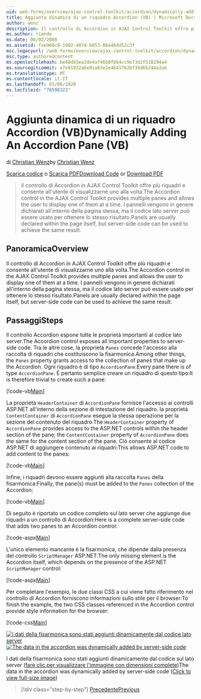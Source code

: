 ```yaml
---
uid: web-forms/overview/ajax-control-toolkit/accordion/dynamically-adding-an-accordion-pane-vb
title: Aggiunta dinamica di un riquadro Accordion (VB) | Microsoft Docs
author: wenz
description: Il controllo di Accordion in AJAX Control Toolkit offre più riquadri e consente all'utente di visualizzarne uno alla volta. I pannelli vengono in genere dichiarati w...
ms.author: riande
ms.date: 06/02/2008
ms.assetid: fae968c9-1902-487d-b053-86a46dd52c3f
msc.legacyurl: /web-forms/overview/ajax-control-toolkit/accordion/dynamically-adding-an-accordion-pane-vb
msc.type: authoredcontent
ms.openlocfilehash: be48db5ea3de4af46b0f864cc9e73d2f518294a4
ms.sourcegitcommit: e7e91932a6e91a63e2e46417626f39d6b244a3ab
ms.translationtype: MT
ms.contentlocale: it-IT
ms.lasthandoff: 03/06/2020
ms.locfileid: "78598322"
---
```

# <a name="dynamically-adding-an-accordion-pane-vb"></a><span data-ttu-id="5bbc7-104">Aggiunta dinamica di un riquadro Accordion (VB)</span><span class="sxs-lookup"><span data-stu-id="5bbc7-104">Dynamically Adding An Accordion Pane (VB)</span></span>

<span data-ttu-id="5bbc7-105">di [Christian Wenz](https://github.com/wenz)</span><span class="sxs-lookup"><span data-stu-id="5bbc7-105">by [Christian Wenz](https://github.com/wenz)</span></span>

<span data-ttu-id="5bbc7-106">[Scarica codice](https://download.microsoft.com/download/5/6/d/56d50cef-2011-4c8f-9891-7edc6dc57df9/Accordion2.vb.zip) o [Scarica PDF](https://download.microsoft.com/download/6/7/1/6718d452-ff89-4d3f-a90e-c74ec2d636a3/accordion2VB.pdf)</span><span class="sxs-lookup"><span data-stu-id="5bbc7-106">[Download Code](https://download.microsoft.com/download/5/6/d/56d50cef-2011-4c8f-9891-7edc6dc57df9/Accordion2.vb.zip) or [Download PDF](https://download.microsoft.com/download/6/7/1/6718d452-ff89-4d3f-a90e-c74ec2d636a3/accordion2VB.pdf)</span></span>

> <span data-ttu-id="5bbc7-107">Il controllo di Accordion in AJAX Control Toolkit offre più riquadri e consente all'utente di visualizzarne uno alla volta.</span><span class="sxs-lookup"><span data-stu-id="5bbc7-107">The Accordion control in the AJAX Control Toolkit provides multiple panes and allows the user to display one of them at a time.</span></span> <span data-ttu-id="5bbc7-108">I pannelli vengono in genere dichiarati all'interno della pagina stessa, ma il codice lato server può essere usato per ottenere lo stesso risultato.</span><span class="sxs-lookup"><span data-stu-id="5bbc7-108">Panels are usually declared within the page itself, but server-side code can be used to achieve the same result.</span></span>

## <a name="overview"></a><span data-ttu-id="5bbc7-109">Panoramica</span><span class="sxs-lookup"><span data-stu-id="5bbc7-109">Overview</span></span>

<span data-ttu-id="5bbc7-110">Il controllo di Accordion in AJAX Control Toolkit offre più riquadri e consente all'utente di visualizzarne uno alla volta.</span><span class="sxs-lookup"><span data-stu-id="5bbc7-110">The Accordion control in the AJAX Control Toolkit provides multiple panes and allows the user to display one of them at a time.</span></span> <span data-ttu-id="5bbc7-111">I pannelli vengono in genere dichiarati all'interno della pagina stessa, ma il codice lato server può essere usato per ottenere lo stesso risultato.</span><span class="sxs-lookup"><span data-stu-id="5bbc7-111">Panels are usually declared within the page itself, but server-side code can be used to achieve the same result.</span></span>

## <a name="steps"></a><span data-ttu-id="5bbc7-112">Passaggi</span><span class="sxs-lookup"><span data-stu-id="5bbc7-112">Steps</span></span>

<span data-ttu-id="5bbc7-113">Il controllo Accordion espone tutte le proprietà importanti al codice lato server.</span><span class="sxs-lookup"><span data-stu-id="5bbc7-113">The Accordion control exposes all important properties to server-side code.</span></span> <span data-ttu-id="5bbc7-114">Tra le altre cose, la proprietà `Panes` concede l'accesso alla raccolta di riquadri che costituiscono la fisarmonica.</span><span class="sxs-lookup"><span data-stu-id="5bbc7-114">Among other things, the `Panes` property grants access to the collection of panes that make up the Accordion.</span></span> <span data-ttu-id="5bbc7-115">Ogni riquadro è di tipo `AccordionPane`.</span><span class="sxs-lookup"><span data-stu-id="5bbc7-115">Every pane there is of type `AccordionPane`.</span></span> <span data-ttu-id="5bbc7-116">È pertanto semplice creare un riquadro di questo tipo:</span><span class="sxs-lookup"><span data-stu-id="5bbc7-116">It is therefore trivial to create such a pane:</span></span>

[!code-vb[Main](dynamically-adding-an-accordion-pane-vb/samples/sample1.vb)]

<span data-ttu-id="5bbc7-117">La proprietà `HeaderContainer` di `AccordionPane` fornisce l'accesso ai controlli ASP.NET all'interno della sezione di intestazione del riquadro. la proprietà `ContentContainer` di `AccordionPane` esegue la stessa operazione per la sezione del contenuto del riquadro.</span><span class="sxs-lookup"><span data-stu-id="5bbc7-117">The `HeaderContainer` property of `AccordionPane` provides access to the ASP.NET controls within the header section of the pane; the `ContentContainer` property of `AccordionPane` does the same for the content section of the pane.</span></span> <span data-ttu-id="5bbc7-118">Ciò consente al codice ASP.NET di aggiungere contenuto ai riquadri:</span><span class="sxs-lookup"><span data-stu-id="5bbc7-118">This allows ASP.NET code to add content to the panes:</span></span>

[!code-vb[Main](dynamically-adding-an-accordion-pane-vb/samples/sample2.vb)]

<span data-ttu-id="5bbc7-119">Infine, i riquadri devono essere aggiunti alla raccolta `Panes` della fisarmonica:</span><span class="sxs-lookup"><span data-stu-id="5bbc7-119">Finally, the pane(s) must be added to the `Panes` collection of the Accordion:</span></span>

[!code-vb[Main](dynamically-adding-an-accordion-pane-vb/samples/sample3.vb)]

<span data-ttu-id="5bbc7-120">Di seguito è riportato un codice completo sul lato server che aggiunge due riquadri a un controllo di Accordion:</span><span class="sxs-lookup"><span data-stu-id="5bbc7-120">Here is a complete server-side code that adds two panes to an Accordion control:</span></span>

[!code-aspx[Main](dynamically-adding-an-accordion-pane-vb/samples/sample4.aspx)]

<span data-ttu-id="5bbc7-121">L'unico elemento mancante è la fisarmonica, che dipende dalla presenza del controllo `ScriptManager` ASP.NET:</span><span class="sxs-lookup"><span data-stu-id="5bbc7-121">The only missing element is the Accordion itself, which depends on the presence of the ASP.NET `ScriptManager` control:</span></span>

[!code-aspx[Main](dynamically-adding-an-accordion-pane-vb/samples/sample5.aspx)]

<span data-ttu-id="5bbc7-122">Per completare l'esempio, le due classi CSS a cui viene fatto riferimento nel controllo di Accordion forniscono informazioni sullo stile per il browser:</span><span class="sxs-lookup"><span data-stu-id="5bbc7-122">To finish the example, the two CSS classes referenced in the Accordion control provide style information for the browser:</span></span>

[!code-css[Main](dynamically-adding-an-accordion-pane-vb/samples/sample6.css)]

<span data-ttu-id="5bbc7-123">[![i dati della fisarmonica sono stati aggiunti dinamicamente dal codice lato server](dynamically-adding-an-accordion-pane-vb/_static/image2.png)](dynamically-adding-an-accordion-pane-vb/_static/image1.png)</span><span class="sxs-lookup"><span data-stu-id="5bbc7-123">[![The data in the accordion was dynamically added by server-side code](dynamically-adding-an-accordion-pane-vb/_static/image2.png)](dynamically-adding-an-accordion-pane-vb/_static/image1.png)</span></span>

<span data-ttu-id="5bbc7-124">I dati della fisarmonica sono stati aggiunti dinamicamente dal codice sul lato server ([fare clic per visualizzare l'immagine con dimensioni complete](dynamically-adding-an-accordion-pane-vb/_static/image3.png))</span><span class="sxs-lookup"><span data-stu-id="5bbc7-124">The data in the accordion was dynamically added by server-side code ([Click to view full-size image](dynamically-adding-an-accordion-pane-vb/_static/image3.png))</span></span>

> [!div class="step-by-step"]
> [<span data-ttu-id="5bbc7-125">Precedente</span><span class="sxs-lookup"><span data-stu-id="5bbc7-125">Previous</span></span>](databinding-to-an-accordion-vb.md)
